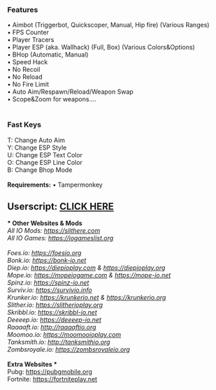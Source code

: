 <h3>Features</h3>
• Aimbot (Triggerbot, Quickscoper, Manual, Hip fire) (Various Ranges)</br>
• FPS Counter</br>
• Player Tracers</br>
• Player ESP (aka. Wallhack) (Full, Box) (Various Colors&Options)</br>
• BHop (Automatic, Manual)</br>
• Speed Hack</br>
• No Recoil</br>
• No Reload</br>
• No Fire Limit</br>
• Auto Aim/Respawn/Reload/Weapon Swap</br>
• Scope&Zoom for weapons....
</br></br>
<h3>Fast Keys</h3>
T: Change Auto Aim</br>
Y: Change ESP Style</br>
U: Change ESP Text Color</br>
O: Change ESP Line Color</br>
B: Change Bhop Mode</br>
</br>
<b>Requirements:</b> • Tampermonkey</br>

<h2>Userscript: <a href="https://github.com/MrCoderN/krunker.io-hack-cheat-mod/raw/master/krunkerhack.user.js" target="_blank">CLICK HERE</a></h2>

<b>* Other Websites & Mods *</b></br>
All IO Mods: https://slithere.com</br>
All IO Games: https://iogameslist.org</br>
</br>
Foes.io: https://foesio.org</br>
Bonk.io: https://bonk-io.net</br>
Diep.io: https://diepioplay.com & https://diepioplay.org</br>
Mope.io: https://mopeiogame.com & https://mope-io.net</br>
Spinz.io: https://spinz-io.net</br>
Surviv.io: https://survivio.info</br>
Krunker.io: https://krunkerio.net & https://krunkerio.org</br>
Slither.io: https://slitherioplay.org</br>
Skribbl.io: https://skribbl-io.net</br>
Deeeep.io: https://deeeep-io.net</br>
Raaaaft.io: http://raaaaftio.org</br>
Moomoo.io: https://moomooioplay.com</br>
Tanksmith.io: http://tanksmithio.org</br>
Zombsroyale.io: https://zombsroyaleio.org</br>
</br>
<b>* Extra Websites *</b></br>
Pubg: https://pubgmobile.org</br>
Fortnite: https://fortniteplay.net</br>
